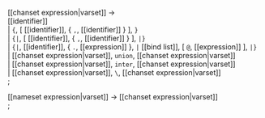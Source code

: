 [[chanset expression|varset]] → <br />
  [[identifier]] <br />
| `{`,  [ [[identifier]], { `,`, [[identifier]] } ], `}` <br />
| `{|`, [ [[identifier]], { `,`, [[identifier]] } ], `|}` <br />
| `{|`, [[identifier]], { `.`, [[expression]] }, `|` [[bind list]], [ `@`, [[expression]] ], `|}` <br />
| [[chanset expression|varset]], `union`, [[chanset expression|varset]] <br />
| [[chanset expression|varset]], `inter`, [[chanset expression|varset]] <br />
| [[chanset expression|varset]], `\`, [[chanset expression|varset]] <br />
;

[[nameset expression|varset]] → [[chanset expression|varset]] <br />
;

